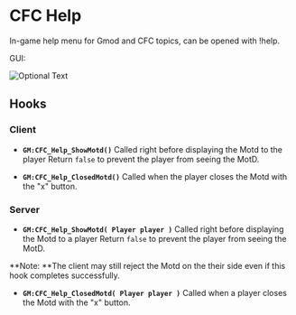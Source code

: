 # CFC Help
In-game help menu for Gmod and CFC topics, can be opened with !help.

GUI:

![Optional Text](https://i.imgur.com/gMDmH0C.png)


## Hooks

### Client
 - **`GM:CFC_Help_ShowMotd()`**
Called right before displaying the Motd to the player
Return `false` to prevent the player from seeing the MotD.

 - **`GM:CFC_Help_ClosedMotd()`**
Called when the player closes the Motd with the "x" button.

### Server

 - **`GM:CFC_Help_ShowMotd( Player player )`**
Called right before displaying the Motd to a player
Return `false` to prevent the player from seeing the MotD.

**Note: **The client may still reject the Motd on the their side even if this hook completes successfully.


 - **`GM:CFC_Help_ClosedMotd( Player player )`**
Called when a player closes the Motd with the "x" button.
